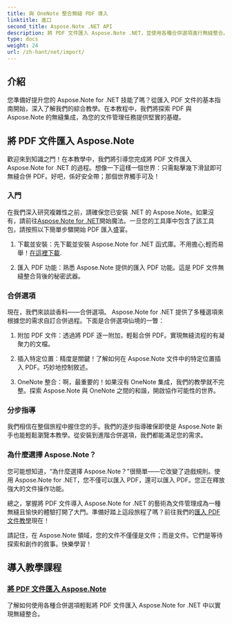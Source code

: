 ```yaml
---
title: 與 OneNote 整合無縫 PDF 導入
linktitle: 進口
second_title: Aspose.Note .NET API
description: 將 PDF 文件匯入 Aspose.Note .NET，並使用各種合併選項進行無縫整合。透過逐步教程進行學習，包括 OneNote 整合。
type: docs
weight: 24
url: /zh-hant/net/import/
---
```


## 介紹

您準備好提升您的 Aspose.Note for .NET 技能了嗎？從匯入 PDF 文件的基本指南開始，深入了解我們的綜合教學。在本教程中，我們將探索 PDF 與 Aspose.Note 的無縫集成，為您的文件管理任務提供堅實的基礎。

## 將 PDF 文件匯入 Aspose.Note

歡迎來到知識之門！在本教學中，我們將引導您完成將 PDF 文件匯入 Aspose.Note for .NET 的過程。想像一下這樣一個世界：只需點擊幾下滑鼠即可無縫合併 PDF。好吧，係好安全帶；那個世界觸手可及！

### 入門

在我們深入研究複雜性之前，請確保您已安裝 .NET 的 Aspose.Note。如果沒有，請前往[Aspose.Note for .NET](https://products.aspose.com/note/net)開始魔法。一旦您的工具庫中包含了該工具包，請按照以下簡單步驟開始 PDF 匯入盛宴。

1. 下載並安裝：先下載並安裝 Aspose.Note for .NET 函式庫。不用擔心;輕而易舉！[在這裡下載](https://downloads.aspose.com/note/net).

2. 匯入 PDF 功能：熟悉 Aspose.Note 提供的匯入 PDF 功能。這是 PDF 文件無縫整合背後的秘密武器。

### 合併選項

現在，我們來談談香料——合併選項。 Aspose.Note for .NET 提供了多種選項來根據您的需求自訂合併過程。下面是合併選項仙境的一瞥：

1. 附加 PDF 文件：透過將 PDF 逐一附加，輕鬆合併 PDF。實現無縫流程的有凝聚力的文檔。

2. 插入特定位置：精度是關鍵！了解如何在 Aspose.Note 文件中的特定位置插入 PDF。巧妙地控制敘述。

3. OneNote 整合：啊，最重要的！如果沒有 OneNote 集成，我們的教學就不完整。探索 Aspose.Note 與 OneNote 之間的和諧，開啟協作可能性的世界。

### 分步指導

我們相信在整個旅程中握住您的手。我們的逐步指導確保即使是 Aspose.Note 新手也能輕鬆瀏覽本教學。從安裝到進階合併選項，我們都能滿足您的需求。

### 為什麼選擇 Aspose.Note？

您可能想知道，“為什麼選擇 Aspose.Note？”很簡單——它改變了遊戲規則。使用 Aspose.Note for .NET，您不僅可以匯入 PDF，還可以匯入 PDF。您正在釋放強大的文件操作功能。

總之，掌握將 PDF 文件導入 Aspose.Note for .NET 的藝術為文件管理成為一種無縫且愉快的體驗打開了大門。準備好踏上這段旅程了嗎？前往我們的[匯入 PDF 文件教學](./import-pdf-documents/)現在！

請記住，在 Aspose.Note 領域，您的文件不僅僅是文件；而是文件。它們是等待探索和創作的敘事。快樂學習！
## 導入教學課程
### [將 PDF 文件匯入 Aspose.Note](./import-pdf-documents/)
了解如何使用各種合併選項輕鬆將 PDF 文件匯入 Aspose.Note for .NET 中以實現無縫整合。